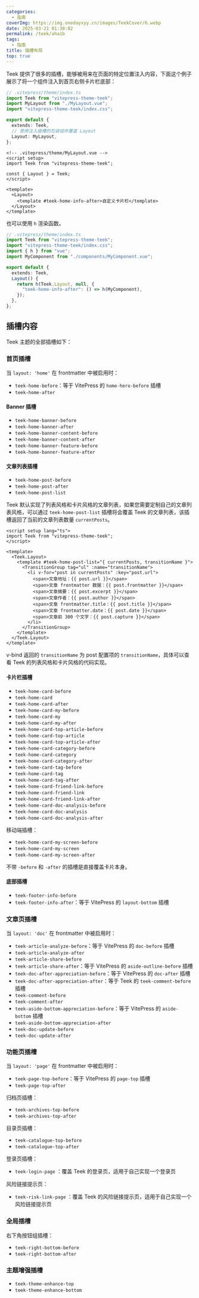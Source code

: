 ```yaml
---
categories:
  - 指南
coverImg: https://img.onedayxyy.cn/images/TeekCover/6.webp
date: 2025-03-21 01:30:02
permalink: /teek/aha1b
tags:
  - 指南
title: 插槽布局
top: true
---
```

Teek 提供了很多的插槽，能够被用来在页面的特定位置注入内容，下面这个例子展示了将一个组件注入到首页右侧卡片栏底部：

```ts
// .vitepress/theme/index.ts
import Teek from "vitepress-theme-teek";
import MyLayout from "./MyLayout.vue";
import "vitepress-theme-teek/index.css";

export default {
  extends: Teek,
  // 使用注入插槽的包装组件覆盖 Layout
  Layout: MyLayout,
};
```

```vue
<!-- .vitepress/theme/MyLayout.vue -->
<script setup>
import Teek from "vitepress-theme-teek";

const { Layout } = Teek;
</script>

<template>
  <Layout>
    <template #teek-home-info-after>自定义卡片栏</template>
  </Layout>
</template>
```

也可以使用 `h` 渲染函数。

```ts
// .vitepress/theme/index.ts
import Teek from "vitepress-theme-teek";
import "vitepress-theme-teek/index.css";
import { h } from "vue";
import MyComponent from "./components/MyComponent.vue";

export default {
  extends: Teek,
  Layout() {
    return h(Teek.Layout, null, {
      "teek-home-info-after": () => h(MyComponent),
    });
  },
};
```

## 插槽内容

Teek 主题的全部插槽如下：

### 首页插槽

当 `layout: 'home'` 在 frontmatter 中被启用时：

- `teek-home-before`：等于 VitePress 的 `home-hero-before` 插槽
- `teek-home-after`

#### Banner 插槽

- `teek-home-banner-before`
- `teek-home-banner-after`
- `teek-home-banner-content-before`
- `teek-home-banner-content-after`
- `teek-home-banner-feature-before`
- `teek-home-banner-feature-after`

#### 文章列表插槽

- `teek-home-post-before`
- `teek-home-post-after`
- `teek-home-post-list` <Badge type="tip" text="v1.2.0" />

Teek 默认实现了列表风格和卡片风格的文章列表，如果您需要定制自己的文章列表风格，可以通过 `teek-home-post-list` 插槽将会覆盖 Teek 的文章列表，该插槽返回了当前的文章列表数量 `currentPosts`。

```vue
<script setup lang="ts">
import Teek from "vitepress-theme-teek";
</script>

<template>
  <Teek.Layout>
    <template #teek-home-post-list="{ currentPosts, transitionName }">
      <TransitionGroup tag="ul" :name="transitionName">
        <li v-for="post in currentPosts" :key="post.url">
          <span>文章地址：{{ post.url }}</span>
          <span>文章 frontmatter 数据：{{ post.frontmatter }}</span>
          <span>文章摘要：{{ post.excerpt }}</span>
          <span>文章作者：{{ post.author }}</span>
          <span>文章 frontmatter.title：{{ post.title }}</span>
          <span>文章 frontmatter.date：{{ post.date }}</span>
          <span>文章前 300 个文字：{{ post.capture }}</span>
        </li>
      </TransitionGroup>
    </template>
  </Teek.Layout>
</template>
```

v-bind 返回的 `transitionName` 为 post 配置项的 `transitionName`，具体可以查看 Teek 的列表风格和卡片风格的代码实现。

#### 卡片栏插槽

- `teek-home-card-before`
- `teek-home-card` <Badge type="tip" text="v1.3.1" />
- `teek-home-card-after`
- `teek-home-card-my-before`
- `teek-home-card-my` <Badge type="tip" text="v1.3.1" />
- `teek-home-card-my-after`
- `teek-home-card-top-article-before`
- `teek-home-card-top-article` <Badge type="tip" text="v1.3.1" />
- `teek-home-card-top-article-after`
- `teek-home-card-category-before`
- `teek-home-card-category` <Badge type="tip" text="v1.3.1" />
- `teek-home-card-category-after`
- `teek-home-card-tag-before`
- `teek-home-card-tag` <Badge type="tip" text="v1.3.1" />
- `teek-home-card-tag-after`
- `teek-home-card-friend-link-before`
- `teek-home-card-friend-link` <Badge type="tip" text="v1.3.1" />
- `teek-home-card-friend-link-after`
- `teek-home-card-doc-analysis-before`
- `teek-home-card-doc-analysis` <Badge type="tip" text="v1.3.1" />
- `teek-home-card-doc-analysis-after`

移动端插槽：

- `teek-home-card-my-screen-before` <Badge type="tip" text="v1.3.1" />
- `teek-home-card-my-screen` <Badge type="tip" text="v1.3.1" />
- `teek-home-card-my-screen-after` <Badge type="tip" text="v1.3.1" />

不带 `-before` 和 `-after` 的插槽是直接覆盖卡片本身。

#### 底部插槽

- `teek-footer-info-before`
- `teek-footer-info-after`：等于 VitePress 的 `layout-bottom` 插槽

### 文章页插槽

当 `layout: 'doc'` 在 frontmatter 中被启用时：

- `teek-article-analyze-before`：等于 VitePress 的 `doc-before` 插槽
- `teek-article-analyze-after`
- `teek-article-share-before`
- `teek-article-share-after`：等于 VitePress 的 `aside-outline-before` 插槽
- `teek-doc-after-appreciation-before`：等于 VitePress 的 `doc-after` 插槽
- `teek-doc-after-appreciation-after`：等于 Teek 的 `teek-comment-before` 插槽
- `teek-comment-before`
- `teek-comment-after`
- `teek-aside-bottom-appreciation-before`：等于 VitePress 的 `aside-bottom` 插槽
- `teek-aside-bottom-appreciation-after`
- `teek-doc-update-before` <Badge type="tip" text="v1.2.0" />
- `teek-doc-update-after` <Badge type="tip" text="v1.2.0" />

### 功能页插槽

当 `layout: 'page'` 在 frontmatter 中被启用时：

- `teek-page-top-before`：等于 VitePress 的 `page-top` 插槽
- `teek-page-top-after`

归档页插槽：

- `teek-archives-top-before`
- `teek-archives-top-after`

目录页插槽：

- `teek-catalogue-top-before`
- `teek-catalogue-top-after`

登录页插槽：

- `teek-login-page` <Badge type="tip" text="v1.3.0" />：覆盖 Teek 的登录页，适用于自己实现一个登录页

风险链接提示页：

- `teek-risk-link-page` <Badge type="tip" text="v1.3.0" />：覆盖 Teek 的风险链接提示页，适用于自己实现一个风险链接提示页

### 全局插槽

右下角按钮组插槽：

- `teek-right-bottom-before`
- `teek-right-bottom-after`

### 主题增强插槽

- `teek-theme-enhance-top`
- `teek-theme-enhance-bottom`
